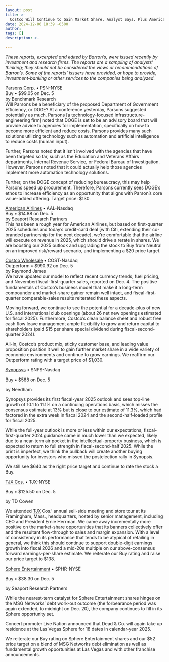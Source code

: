 ```yaml
---
layout: post
title: >-
  Costco Will Continue to Gain Market Share, Analyst Says. Plus American Airlines, Sphere, and More Stocks.
date: 2024-12-06 18:39 -0500
author: 
tags: []
description: >-
  
---
```

*These reports, excerpted and edited by Barron’s, were issued recently by investment and research firms. The reports are a sampling of analysts’ thinking; they should not be considered the views or recommendations of Barron’s. Some of the reports’ issuers have provided, or hope to provide, investment-banking or other services to the companies being analyzed.*

[Parsons Corp.](/market-data/stocks/psn?mod=article_chiclet) • PSN-NYSE   
 Buy • \$99.05 on Dec. 5   
 by Benchmark Research   
 Will Parsons be a beneficiary of the proposed Department of Government Efficiency, or DOGE? At a conference yesterday, Parsons suggested potentially as much. Parsons [a technology-focused infrastructure-engineering firm] noted that DOGE is set to be an advisory board that will provide advice to agencies for implementation, specifically on how to become more efficient and reduce costs. Parsons provides many such solutions utilizing technology such as automation and artificial intelligence to reduce costs (human input).

Further, Parsons noted that it isn’t involved with the agencies that have been targeted so far, such as the Education and Veterans Affairs departments, Internal Revenue Service, or Federal Bureau of Investigation. However, Parsons noted that it could actually help those agencies implement more automation technology solutions.

Further, on the DOGE concept of reducing bureaucracy, this may help Parsons speed up procurement. Therefore, Parsons currently sees DOGE’s ethos to increase efficiency as an opportunity that aligns with Parson’s core value-added offering. Target price: \$130.

[American Airlines](/market-data/stocks/aal?mod=article_chiclet) • AAL-Nasdaq   
 Buy • \$14.88 on Dec. 5   
 by Seaport Research Partners   
 This has been a rough year for American Airlines, but based on first-quarter 2025 schedules and today’s credit-card deal [with Citi, extending their co-branded partnership for the next decade], we’re comfortable that the airline will execute on revenue in 2025, which should drive a rerate in shares. We are boosting our 2025 outlook and upgrading the stock to Buy from Neutral on an improved risk/reward scenario, and implementing a \$20 price target.

[Costco Wholesale](/market-data/stocks/cost?mod=article_chiclet) • COST-Nasdaq   
 Outperform • \$990.92 on Dec. 5   
 by Raymond James   
 We have updated our model to reflect recent currency trends, fuel pricing, and November/fiscal-first-quarter sales, reported on Dec. 4. The positive fundamentals of Costco’s business model that make it a long-term compounder and market-share gainer remain well intact, and fiscal-first-quarter comparable-sales results reiterated these aspects.

Moving forward, we continue to see the potential for a decade-plus of new U.S. and international club openings (about 26 net new openings estimated for fiscal 2025). Furthermore, Costco’s clean balance sheet and robust free cash flow leave management ample flexibility to grow and return capital to shareholders (paid \$15 per share special dividend during fiscal-second-quarter 2024).

All-in, Costco’s product mix, sticky customer base, and leading value proposition position it well to gain further market share in a wide variety of economic environments and continue to grow earnings. We reaffirm our Outperform rating with a target price of \$1,030.

[Synopsys](/market-data/stocks/snps?mod=article_chiclet) • SNPS-Nasdaq

Buy • \$588 on Dec. 5

by Needham

Synopsys provides its first fiscal-year 2025 outlook and sees top-line growth of 10.1 to 11.1% on a continuing operations basis, which misses the consensus estimate at 13% but is close to our estimate of 11.3%, which had factored in the extra week in fiscal 2024 and the second-half-loaded profile for fiscal 2025.

While the full-year outlook is more or less within our expectations, fiscal-first-quarter 2024 guidance came in much lower than we expected, likely due to a near-term air pocket in the intellectual-property business, which is expected to return to full strength in fiscal-second-half 2025. While the print is imperfect, we think the pullback will create another buying opportunity for investors who missed the postelection rally in Synopsis.

We still see \$640 as the right price target and continue to rate the stock a Buy.

[TJX Cos.](/market-data/stocks/tjx?mod=article_chiclet) • TJX-NYSE

Buy • \$125.50 on Dec. 5

by TD Cowen

We attended [TJX](/market-data/stocks/tjx?mod=article_chiclet) Cos.’ annual sell-side meeting and store tour at its Framingham, Mass., headquarters, hosted by senior management, including CEO and President Ernie Herrman. We came away incrementally more positive on the market-share opportunities that its banners collectively offer and the resultant flow-through to sales and margin expansion. With a level of consistency in its performance that tends to be atypical of retailing in general, we think this should continue to support double-digit earnings growth into fiscal 2026 and a mid-20s multiple on our above-consensus forward earnings-per-share estimate. We reiterate our Buy rating and raise our price target to \$138.

[Sphere Entertainment](/market-data/stocks/sphr?mod=article_chiclet) • SPHR-NYSE

Buy • \$38.30 on Dec. 5

by Seaport Research Partners

While the nearest-term catalyst for Sphere Entertainment shares hinges on the MSG Networks’ debt work-out outcome (the forbearance period was again extended, to midnight on Dec. 20), the company continues to fill in its Sphere opportunity set.

Concert promoter Live Nation announced that Dead & Co. will again take up residence at the Las Vegas Sphere for 18 dates in calendar-year 2025.

We reiterate our Buy rating on Sphere Entertainment shares and our \$52 price target on a blend of MSG Networks debt elimination as well as fundamental growth opportunities at Las Vegas and with other franchise announcements.

